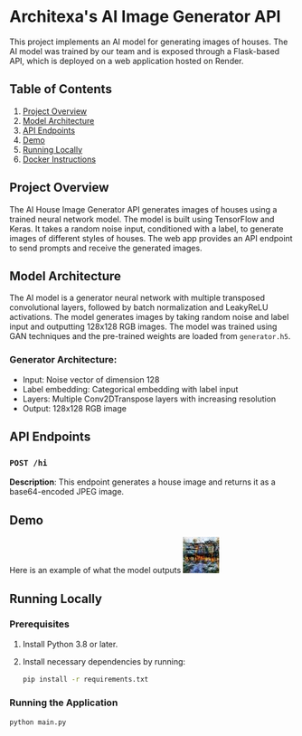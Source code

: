 # Architexa's AI Image Generator API

This project implements an AI model for generating images of houses. The AI model was trained by our team and is exposed through a Flask-based API, which is deployed on a web application hosted on Render.

## Table of Contents
1. [Project Overview](#project-overview)
2. [Model Architecture](#model-architecture)
3. [API Endpoints](#api-endpoints)
4. [Demo](#demo)
5. [Running Locally](#running-locally)
6. [Docker Instructions](#docker-instructions)

## Project Overview

The AI House Image Generator API generates images of houses using a trained neural network model. The model is built using TensorFlow and Keras. It takes a random noise input, conditioned with a label, to generate images of different styles of houses. The web app provides an API endpoint to send prompts and receive the generated images.

## Model Architecture

The AI model is a generator neural network with multiple transposed convolutional layers, followed by batch normalization and LeakyReLU activations. The model generates images by taking random noise and label input and outputting 128x128 RGB images. The model was trained using GAN techniques and the pre-trained weights are loaded from `generator.h5`.

### Generator Architecture:
- Input: Noise vector of dimension 128
- Label embedding: Categorical embedding with label input
- Layers: Multiple Conv2DTranspose layers with increasing resolution
- Output: 128x128 RGB image

## API Endpoints

### `POST /hi`

**Description**: This endpoint generates a house image and returns it as a base64-encoded JPEG image.

## Demo 

Here is an example of what the model outputs 
![Alt text](test.jpeg)


## Running Locally

### Prerequisites

1. Install Python 3.8 or later.
2. Install necessary dependencies by running:

   ```bash
   pip install -r requirements.txt
   ```

### Running the Application
``` bash
python main.py
```
